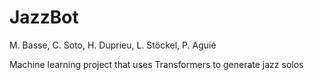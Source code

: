 # JazzBot
M. Basse, C. Soto, H. Duprieu, L. Stöckel, P. Aguié

Machine learning project that uses Transformers to generate jazz solos
